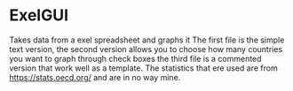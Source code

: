 # ExelGUI
Takes data from a exel spreadsheet and graphs it 
The first file is the simple text version,
the second version allows you to choose how many countries you want to graph through check boxes 
the third file is a commented version that work well as a template.
The statistics that ere used are from https://stats.oecd.org/ and are in no way mine. 
